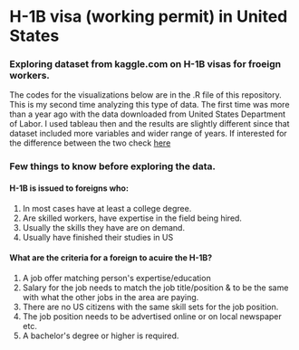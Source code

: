 # H-1B visa (working permit) in United States

### Exploring dataset from kaggle.com on H-1B visas for froeign workers. 

The codes for the visualizations below are in the .R file of this repository. This is my second time analyzing this type of data. The first time was more than a year ago with the data downloaded from United States Department of Labor. I used tableau then and the results are slightly different since that dataset included more variables and wider range of years. If interested for the difference between the two check [here](https://public.tableau.com/profile/elton.islamaj#!/vizhome/WhichforeignsareallowedtoworkinU_S_/Story1)  

### Few things to know before exploring the data.

#### H-1B is issued to foreigns who:

1. In most cases have at least a college degree.
2. Are skilled workers, have expertise in the field being hired. 
3. Usually the skills they have are on demand.
4. Usually have finished their studies in US  

#### What are the criteria for a foreign to acuire the H-1B?

1. A job offer matching person's expertise/education
2. Salary for the job needs to match the job title/position & to be the same with what the other jobs in the area are paying.
3. There are no US citizens with the same skill sets for the job position.
4. The job position needs to be advertised online or on local newspaper etc.
5. A bachelor's degree or higher is required.   



